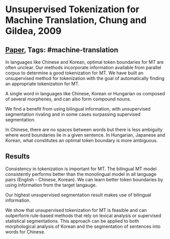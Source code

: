 # Unsupervised Tokenization for Machine Translation, Chung and Gildea, 2009

## [Paper](https://www.aclweb.org/anthology/D09-1075/), Tags: \#machine-translation

In languages like Chinese and Korean, optimal token boundaries for MT are often unclear. Our methods incorporate information available from parallel corpus to determine a good tokenization for MT. We have built an unsupervised method for tokenization with the goal of automatically finding an appropriate tokenization for MT.

A single word in languages like Chinese, Korean or Hungarian os composed of several morphenes, and can also form compound nouns.

We find a benefit from using bilingual information, with unsupervised segmentation rivaling and in some cases surpassing supervised segmentation.

In Chinese, there are no spaces between words but there is less ambiguity where word boundaries lie in a given sentence. In Hungarian, Japanese and Korean, what constitutes an optimal token boundary is more ambiguous.

## Results

Consistency in tokenization is important for MT. The bilingual MT model consistently performs better than the monolingual model in all language pairs (English - Chinese, Korean). We can learn better token boundaries by using information from the target langauge.

Our highest unsupervised segmentation result makes use of bilingual information.

We show that unsupervised tokenization for MT is feasible and can outperform rule-based methods that rely on lexical analysis or supervised statistical segmentations. This approach can be applied to both morphological analysis of Korean and the segmentation of sentences into words for Chinese.
